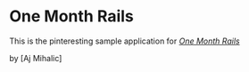 # One Month Rails

This is the pinteresting sample application for
[*One Month Rails*](http://onemonthrails.com)

by [Aj Mihalic]